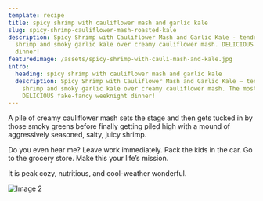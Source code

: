 ```yaml
---
template: recipe
title: spicy shrimp with cauliflower mash and garlic kale
slug: spicy-shrimp-cauliflower-mash-roasted-kale
description: Spicy Shrimp with Cauliflower Mash and Garlic Kale - tender-sweet
  shrimp and smoky garlic kale over creamy cauliflower mash. DELICIOUS weeknight
  dinner!
featuredImage: /assets/spicy-shrimp-with-cauli-mash-and-kale.jpg
intro:
  heading: spicy shrimp with cauliflower mash and garlic kale
  description: Spicy Shrimp with Cauliflower Mash and Garlic Kale – tender-sweet
    shrimp and smoky garlic kale over creamy cauliflower mash. The most
    DELICIOUS fake-fancy weeknight dinner!
---
```

A pile of creamy cauliflower mash sets the stage and then gets tucked in by those smoky greens before finally getting piled high with a mound of aggressively seasoned, salty, juicy shrimp.

Do you even hear me? Leave work immediately. Pack the kids in the car. Go to the grocery store. Make this your life’s mission.

It is peak cozy, nutritious, and cool-weather wonderful.

![Image 2](/assets/shrimp-and-cauliflower-1-3.jpg "Shrimp")